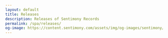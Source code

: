 ```yaml
---
layout: default
title: Releases
description: Releases of Sentimony Records
permalink: /spa/releases/
og-image: https://content.sentimony.com/assets/img/og-images/sentimony/home.jpg
---
```

